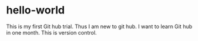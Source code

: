 # hello-world
This is my first Git hub trial.
Thus I am new to git hub.
I want to learn Git hub in one month.
This is version control.
